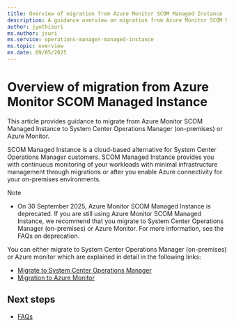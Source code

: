 ```yaml
---
title: Overview of migration from Azure Monitor SCOM Managed Instance
description: A guidance overview on migration from Azure Monitor SCOM Managed Instance to System Center Operations Manager or Azure Monitor.
author: jyothisuri
ms.author: jsuri
ms.service: operations-manager-managed-instance
ms.topic: overview
ms.date: 09/05/2025
---
```


# Overview of migration from Azure Monitor SCOM Managed Instance

This article provides guidance to migrate from Azure Monitor SCOM Managed Instance to System Center Operations Manager (on-premises) or Azure Monitor.    

SCOM Managed Instance is a cloud-based alternative for System Center Operations Manager customers. SCOM Managed Instance provides you with continuous monitoring of your workloads with minimal infrastructure management through migrations or after you enable Azure connectivity for your on-premises environments.

> [!Note]
> - On 30 September 2025, Azure Monitor SCOM Managed Instance is deprecated. If you are still using Azure Monitor SCOM Managed Instance, we recommend that you migrate to System Center Operations Manager (on-premises) or Azure Monitor. For more information, see the FAQs on deprecation.      

You can either migrate to System Center Operations Manager (on-premises) or Azure monitor which are explained in detail in the following links:
- [Migrate to System Center Operations Manager](migrate-to-operations-manager.md)  
- [Migration to Azure Monitor](migrate-to-azure-monitor.md)  

## Next steps

- [FAQs](migration-faq-scom-manage-instance.md)
